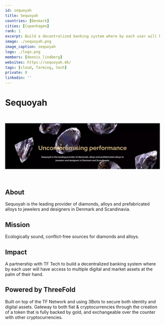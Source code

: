 ```yaml
---
id: sequoyah
title: Sequoyah
countries: [Denmark]
cities: [Copenhagen]
rank: 1
excerpt: Build a decentralized banking system where by each user will have access to multiple digital and market assets at the palm of their hand.
image: ./sequoyah.png
image_caption: sequoyah
logo: ./logo.png
members: [dennis_lindberg]
websites: https://sequoyah.dk/
tags: [cloud, farming, tech]
private: 0
linkedin: ''
---
```


# Sequoyah

<br/>

![sequoyah](./sequoyah2.png)

<br/>

## About

Sequoyah is the leading provider of diamonds, alloys and prefabricated alloys to jewelers and designers in Denmark and Scandinavia.

## Mission

Ecologically sound, conflict-free sources for diamonds and alloys.

## Impact

A partnership with TF Tech to build a decentralized banking system where by each user will have access to multiple digital and market assets at the palm of their hand.

## Powered by ThreeFold

Built on top of the TF Network and using 3Bots to secure both identity and digital assets. Gateway to both fiat & cryptocurrencies through the creation of a token that is fully backed by gold, and exchangeable over the counter with other cryptocurrencies.


